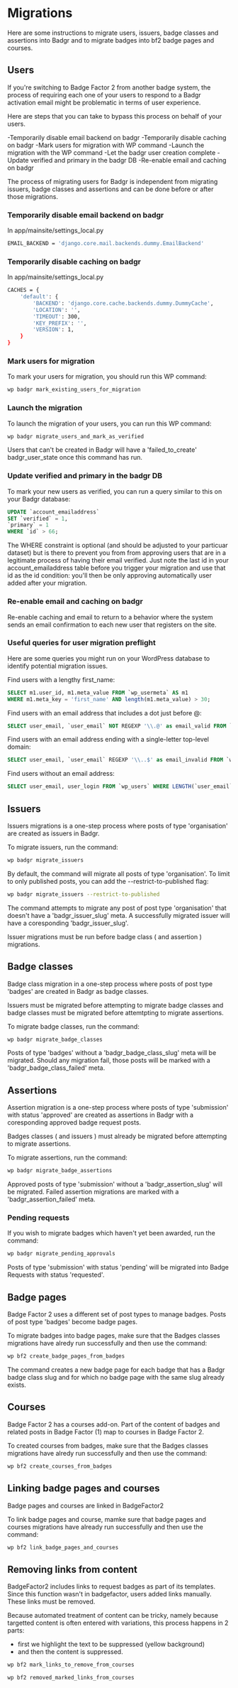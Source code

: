 # Migrations

Here are some instructions to migrate users, issuers, badge classes and assertions into Badgr and to migrate
badges into bf2 badge pages and courses.

## Users

If you're switching to Badge Factor 2 from another badge system, the process of requiring each one of your users to respond to a Badgr activation email might be problematic in terms of user experience.

Here are steps that you can take to bypass this process on behalf of your users.

-Temporarily disable email backend on badgr
-Temporarily disable caching on badgr
-Mark users for migration with WP command
-Launch the migration with the WP command
-Let the badgr user creation complete
-Update verified and primary in the badgr DB
-Re-enable email and caching on badgr

The process of migrating users for Badgr is independent from migrating issuers, badge classes and assertions and can be done before or after those migrations.

### Temporarily disable email backend on badgr

In app/mainsite/settings_local.py

```bash
EMAIL_BACKEND = 'django.core.mail.backends.dummy.EmailBackend'

```

### Temporarily disable caching on badgr

In app/mainsite/settings_local.py

```bash
CACHES = {
    'default': {
        'BACKEND': 'django.core.cache.backends.dummy.DummyCache',
        'LOCATION': '',
        'TIMEOUT': 300,
        'KEY_PREFIX': '',
        'VERSION': 1,
    }
}
```

### Mark users for migration

To mark your users for migration, you should run this WP command:

```bash
wp badgr mark_existing_users_for_migration
```

### Launch the migration

To launch the migration of your users, you can run this WP command:

```bash
wp badgr migrate_users_and_mark_as_verified
```

Users that can't be created in Badgr will have a 'failed_to_create' badgr_user_state once this command has run.

### Update verified and primary in the badgr DB

To mark your new users as verified, you can run a query similar to this on your Badgr database:

```sql
UPDATE `account_emailaddress`
SET `verified` = 1,
`primary` = 1
WHERE `id` > 66;
```

The WHERE constraint is optional (and should be adjusted to your particuar dataset) but is there to prevent you from
from approving users that are in a legitimate process of having their email verified. Just note the last id in your account_emailaddress table before you trigger your migration and use that id as the id condition: you'll then be only approving automatically user added after your migration.

### Re-enable email and caching on badgr

Re-enable caching and email to return to a behavior where the system sends an email confirmation to each new user that registers on the site.

### Useful queries for user migration preflight

Here are some queries you might run on your WordPress database to identify potential migration issues.

Find users with a lengthy first_name:

```sql
SELECT m1.user_id, m1.meta_value FROM `wp_usermeta` AS m1
WHERE m1.meta_key = 'first_name' AND length(m1.meta_value) > 30;
```

Find users with an email address that includes a dot just before @:

```sql
SELECT user_email, `user_email` NOT REGEXP '\\.@' as email_valid FROM `wp_users` HAVING email_valid = 0;
```

Find users with an email address ending with a single-letter top-level domain:

```sql
SELECT user_email, `user_email` REGEXP '\\..$' as email_invalid FROM `wp_users` HAVING email_invalid = 1;
```

Find users without an email address:

```sql
SELECT user_email, user_login FROM `wp_users` WHERE LENGTH(`user_email`) < 1;
```

## Issuers

Issuers migrations is a one-step process where posts of type 'organisation' are created as issuers in Badgr.

To migrate issuers, run the command:

```bash
wp badgr migrate_issuers
```

By default, the command will migrate all posts of type 'organisation'. To limit to only published posts, you can add the --restrict-to-published flag:

```bash
wp badgr migrate_issuers --restrict-to-published
```

The command attempts to migrate any post of post type 'organisation' that doesn't have a 'badgr_issuer_slug' meta. A successfully migrated issuer will have a coresponding 'badgr_issuer_slug'.

Issuer migrations must be run before badge class ( and assertion ) migrations.

## Badge classes

Badge class migration in a one-step process where posts of post type 'badges' are created in Badgr as badge classes.

Issuers must be migrated before attempting to migrate badge classes and badge classes must be migrated before attemtpting to migrate assertions.

To migrate badge classes, run the command:

```bash
wp badgr migrate_badge_classes
```

Posts of type 'badges' without a 'badgr_badge_class_slug' meta will be migrated. Should any migration fail, those posts will be marked with a 'badgr_badge_class_failed' meta.

## Assertions

Assertion migration is a one-step process where posts of type 'submission' with status 'approved' are created as assertions in Badgr with a coresponding approved badge request posts.

Badges classes ( and issuers ) must already be migrated before attempting to migrate assertions.

To migrate assertions, run the command:

```bash
wp badgr migrate_badge_assertions
```

Approved posts of type 'submission' without a 'badgr_assertion_slug' will be migrated. Failed assertion migrations are marked with a 'badgr_assertion_failed' meta.

### Pending requests

If you wish to migrate badges which haven't yet been awarded, run the command:

```bash
wp badgr migrate_pending_approvals
```

Posts of type 'submission' with status 'pending' will be migrated into Badge Requests with status 'requested'.


## Badge pages

Badge Factor 2 uses a different set of post types to manage badges. Posts of post type 'badges' become badge pages.

To migrate badges into badge pages, make sure that the Badges classes migrations have alredy run successfully and then use the command:

```bash
wp bf2 create_badge_pages_from_badges
```

The command creates a new badge page for each badge that has a Badgr badge class slug and for which no badge page with the same slug already exists.

## Courses

Badge Factor 2 has a courses add-on. Part of the content of badges and related posts in Badge Factor (1) map to courses in Badge Factor 2.

To created courses from badges, make sure that the Badges classes migrations have alredy run successfully and then use the command:

```bash
wp bf2 create_courses_from_badges
```

## Linking badge pages and courses

Badge pages and courses are linked in BadgeFactor2

To link badge pages and course, mamke sure that badge pages and courses migrations have already run successfully and then use the command:

```bash
wp bf2 link_badge_pages_and_courses
```

## Removing links from content

BadgeFactor2 includes links to request badges as part of its templates. Since this function wasn't in badgefactor,
users added links manually. These links must be removed.

Because automated treatment of content can be tricky, namely because targetted content is often entered with variations,
this process happens in 2 parts: 
- first we highlight the text to be suppressed (yellow background)
- and then the content is suppressed.

```bash
wp bf2 mark_links_to_remove_from_courses
```

```bash
wp bf2 removed_marked_links_from_courses
```